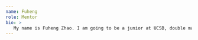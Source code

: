 ```yaml
---
name: Fuheng
role: Mentor
bio: >
   My name is Fuheng Zhao. I am going to be a junior at UCSB, double major in mathematical science and computer science. In this summer, I am working with Professor Atzberger in diffusion maps, a technique to perform dimension reduction.    I have taken CS 56 before with Professor Conrad and my legacy code project was the checkers game. Last summer, I interned at a local company in Beijing. During the internship, I learned about HTML and JavaScript and helped senior web programmer to create website pages.
---
```

